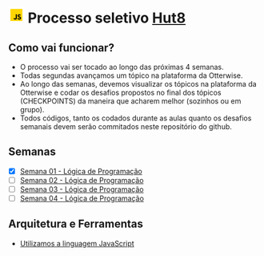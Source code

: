 # ![](images/icons8-javascript-color-32.png) Processo seletivo [Hut8](http://hut8.com.br/)

## Como vai funcionar?

- O processo vai ser tocado ao longo das próximas 4 semanas.
- Todas segundas avançamos um tópico na plataforma da Otterwise.
- Ao longo das semanas, devemos visualizar os tópicos na plataforma da Otterwise  e codar os desafios propostos no final dos tópicos (CHECKPOINTS) da maneira que acharem melhor (sozinhos ou em grupo).
- Todos códigos, tanto os codados durante as aulas quanto os desafios semanais devem serão commitados neste repositório do github.

## Semanas

- [x] [Semana 01 - Lógica de Programação](./Semana%2001%20-%20L%C3%B3gica%20de%20Programa%C3%A7%C3%A3o/)
- [ ] [Semana 02 - Lógica de Programação](./Semana%2002%20-%20L%C3%B3gica%20de%20Programa%C3%A7%C3%A3o/)
- [ ] [Semana 03 - Lógica de Programação](./Semana%2003%20-%20L%C3%B3gica%20de%20Programa%C3%A7%C3%A3o/)
- [ ] [Semana 04 - Lógica de Programação](./Semana%2004%20-%20L%C3%B3gica%20de%20Programa%C3%A7%C3%A3o/)

## Arquitetura e Ferramentas

- [Utilizamos a linguagem JavaScript](https://www.javascript.com/)